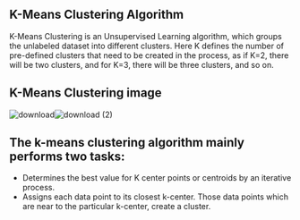 ## K-Means Clustering Algorithm
K-Means Clustering is an Unsupervised Learning algorithm, which groups the unlabeled dataset into different clusters. Here K defines the number of pre-defined clusters that need to be created in the process, as if K=2, there will be two clusters, and for K=3, there will be three clusters, and so on.
## K-Means Clustering image
![download](https://github.com/ThisIs-Developer/Python/assets/109382325/46ddfa8e-28ec-4255-a64f-717a5bae923a)![download (2)](https://github.com/ThisIs-Developer/Python/assets/109382325/3aee2217-68dd-4a49-b0a2-eb37ecbbcb80)




## The k-means clustering algorithm mainly performs two tasks:
 - Determines the best value for K center points or centroids by an iterative process.
 - Assigns each data point to its closest k-center. Those data points which are near to the particular k-center, create a cluster.
